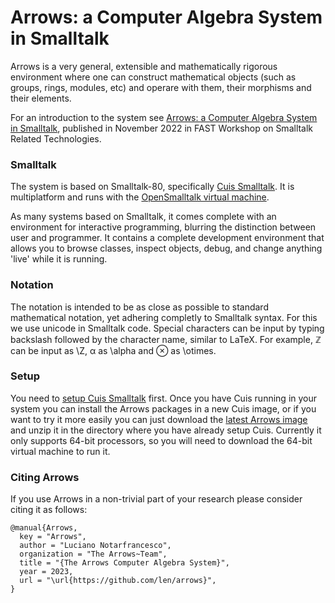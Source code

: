 # Arrows: a Computer Algebra System in Smalltalk
Arrows is a very general, extensible and mathematically rigorous environment where one can construct mathematical objects (such as groups, rings, modules, etc) and operare with them, their morphisms and their elements.

For an introduction to the system see [Arrows: a Computer Algebra System in Smalltalk](https://len.github.io/Arrows.pdf), published in November 2022 in FAST Workshop on Smalltalk Related Technologies.

### Smalltalk
The system is based on Smalltalk-80, specifically [Cuis Smalltalk](https://github.com/Cuis-Smalltalk/Cuis-Smalltalk-Dev). It is multiplatform and runs with the [OpenSmalltalk virtual machine](https://github.com/OpenSmalltalk/opensmalltalk-vm).

As many systems based on Smalltalk, it comes complete with an environment for interactive programming, blurring the distinction between user and programmer. It contains a complete development environment that allows you to browse classes, inspect objects, debug, and change anything 'live' while it is running.

### Notation
The notation is intended to be as close as possible to standard mathematical notation, yet adhering completly to Smalltalk syntax. For this we use unicode in Smalltalk code. Special characters can be input by typing backslash followed by the character name, similar to LaTeX. For example, ℤ can be input as \\Z, α as \\alpha and ⊗ as \\otimes.

### Setup
You need to [setup Cuis Smalltalk](https://github.com/Cuis-Smalltalk/Cuis-Smalltalk-Dev/blob/master/Documentation/GettingStarted.md) first. Once you have Cuis running in your system you can install the Arrows packages in a new Cuis image, or if you want to try it more easily you can just download the [latest Arrows image](https://len.github.io/arrows-20230615.zip) and unzip it in the directory where you have already setup Cuis. Currently it only supports 64-bit processors, so you will need to download the 64-bit virtual machine to run it.

### Citing Arrows
If you use Arrows in a non-trivial part of your research please consider citing it as follows:

	@manual{Arrows,
	  key = "Arrows",
	  author = "Luciano Notarfrancesco",
	  organization = "The Arrows~Team",
	  title = "{The Arrows Computer Algebra System}",
	  year = 2023,
	  url = "\url{https://github.com/len/arrows}",
	}

